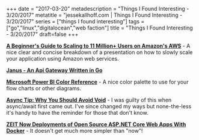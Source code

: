 +++
date = "2017-03-20"
metadescription = "Things I Found Interesting - 3/20/2017"
metatitle = "jessekallhoff.com | Things I Found Interesting - 3/20/2017"
series = ["things I found interesting"]
tags = ["go","linux","digitalocean","web faction"]
title = "Things I Found Interesting - 3/20/2017"
draft=false
+++


[**A Beginner's Guide to Scaling to 11 Million+ Users on Amazon's AWS**](http://highscalability.com/blog/2016/1/11/a-beginners-guide-to-scaling-to-11-million-users-on-amazons.html) - A nice clear and concise breakdown of a presentation on how to slowly scale your application using Amazon web services. 

[**Janus - An Api Gateway Written in Go**](https://github.com/hellofresh/janus)

[**Microsoft Power BI Color Reference**](https://dataveld.wordpress.com/2016/02/13/microsoft-power-bi-color-reference/) - A nice color palette to use for your flow charts or other diagrams.

[**Async Tip: Why You Should Avoid Void**](http://blogs.microsoft.co.il/bnaya/2017/03/15/async-tip-why-you-should-avoid-void/) - I was guilty of this when async/await first came out. I've since changed my ways but none-the-less it's handy to have the reminder for those that don't know.

[**ZEIT Now Deployments of Open Source ASP.NET Core Web Apps With Docker**](https://www.hanselman.com/blog/ZEITNowDeploymentsOfOpenSourceASPNETCoreWebAppsWithDocker.aspx) - It doesn't get much more simpler than "now"!